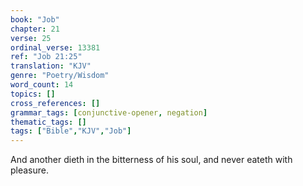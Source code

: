 ```yaml
---
book: "Job"
chapter: 21
verse: 25
ordinal_verse: 13381
ref: "Job 21:25"
translation: "KJV"
genre: "Poetry/Wisdom"
word_count: 14
topics: []
cross_references: []
grammar_tags: [conjunctive-opener, negation]
thematic_tags: []
tags: ["Bible","KJV","Job"]
---
```

And another dieth in the bitterness of his soul, and never eateth with pleasure.
